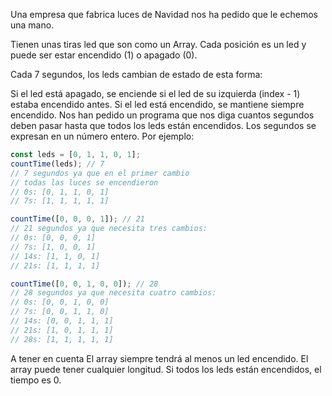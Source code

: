 Una empresa que fabrica luces de Navidad nos ha pedido que le echemos una mano.

Tienen unas tiras led que son como un Array. Cada posición es un led y puede ser estar encendido (1) o apagado (0).

Cada 7 segundos, los leds cambian de estado de esta forma:

Si el led está apagado, se enciende si el led de su izquierda (index - 1) estaba encendido antes.
Si el led está encendido, se mantiene siempre encendido.
Nos han pedido un programa que nos diga cuantos segundos deben pasar hasta que todos los leds están encendidos. Los segundos se expresan en un número entero. Por ejemplo:

```js
const leds = [0, 1, 1, 0, 1];
countTime(leds); // 7
// 7 segundos ya que en el primer cambio
// todas las luces se encendieron
// 0s: [0, 1, 1, 0, 1]
// 7s: [1, 1, 1, 1, 1]

countTime([0, 0, 0, 1]); // 21
// 21 segundos ya que necesita tres cambios:
// 0s: [0, 0, 0, 1]
// 7s: [1, 0, 0, 1]
// 14s: [1, 1, 0, 1]
// 21s: [1, 1, 1, 1]

countTime([0, 0, 1, 0, 0]); // 28
// 28 segundos ya que necesita cuatro cambios:
// 0s: [0, 0, 1, 0, 0]
// 7s: [0, 0, 1, 1, 0]
// 14s: [0, 0, 1, 1, 1]
// 21s: [1, 0, 1, 1, 1]
// 28s: [1, 1, 1, 1, 1]
```

A tener en cuenta
El array siempre tendrá al menos un led encendido.
El array puede tener cualquier longitud.
Si todos los leds están encendidos, el tiempo es 0.
